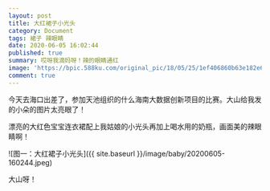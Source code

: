 ```yaml
---
layout: post
title: 大红裙子小光头
category: Document
tags: 裙子 辣眼睛
date: 2020-06-05 16:02:44
published: true
summary: 哎呀我滴妈呀！辣的眼睛通红
image: 'https://bpic.588ku.com/original_pic/18/05/25/1ef406860b63e182e6107d84bf511ee5.jpg'
comment: true
---
```


今天去海口出差了，参加天池组织的什么海南大数据创新项目的比赛。大山给我发的小朵的图片太亮眼了！

漂亮的大红色宝宝连衣裙配上我姑娘的小光头再加上喝水用的奶瓶，画面美的辣眼睛啊！

![图一：大红裙子小光头]({{ site.baseurl }}/image/baby/20200605-160244.jpeg)

大山呀！
